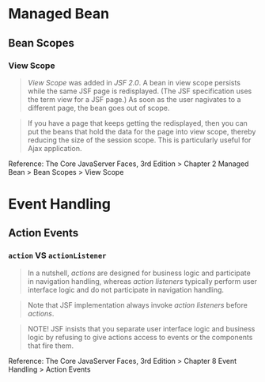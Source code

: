 # Managed Bean
## Bean Scopes
### View Scope
> *View Scope* was added in *JSF 2.0*. A bean in view scope persists while the same JSF page is redisplayed. (The JSF specification uses the term view for a JSF page.) As soon as the user nagivates to a different page, the bean goes out of scope.

> If you have a page that keeps getting the redisplayed, then you can put the beans that hold the data for the page into view scope, thereby  reducing the size of the session scope. This is particularly useful for Ajax application.

Reference: The Core JavaServer Faces, 3rd Edition > Chapter 2 Managed Bean > Bean Scopes > View Scope

# Event Handling
## Action Events
### `action` VS `actionListener`
> In a nutshell, *actions* are designed for business logic and participate in navigation handling, whereas *action listeners* typically perform user interface logic and do not participate in navigation handling.

> Note that JSF implementation always invoke *action listeners* before *actions*.

> NOTE! JSF insists that you separate user interface logic and business logic by refusing to give actions access to events or the components that fire them.

Reference: The Core JavaServer Faces, 3rd Edition > Chapter 8 Event Handling > Action Events
